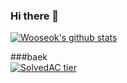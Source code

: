 ### Hi there 👋

 [![Wooseok's github stats](https://github-readme-stats.vercel.app/api?username=egg528)](https://github.com/anuraghazra/github-readme-stats)



###baek   
[![SolvedAC tier](http://mazassumnida.wtf/api/v2/generate_badge?boj=egg528&201020)](https://solved.ac/egg528) 

